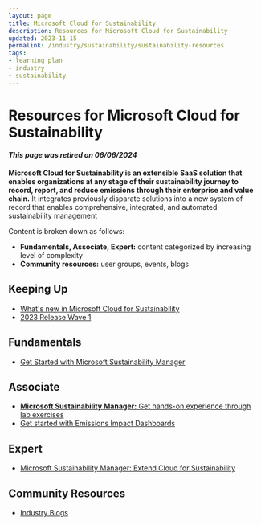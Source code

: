 ```yaml
---
layout: page
title: Microsoft Cloud for Sustainability
description: Resources for Microsoft Cloud for Sustainability
updated: 2023-11-15
permalink: /industry/sustainability/sustainability-resources
tags:
- learning plan
- industry
- sustainability
---
```


# Resources for Microsoft Cloud for Sustainability

#### ***This page was retired on 06/06/2024***

**Microsoft Cloud for Sustainability is an extensible SaaS solution that enables organizations at any stage of their sustainability journey to record, report, and reduce emissions through their enterprise and value chain.** It integrates previously disparate solutions into a new system of record that enables comprehensive, integrated, and automated sustainability management

Content is broken down as follows:

* **Fundamentals, Associate, Expert:** content categorized by increasing level of complexity
* **Community resources:** user groups, events, blogs

## Keeping Up

* [What's new in Microsoft Cloud for Sustainability](https://learn.microsoft.com/en-us/industry/sustainability/whats-new)
* [2023 Release Wave 1](https://learn.microsoft.com/en-us/industry/release-plan/2023wave1/cloud-sustainability/)

## Fundamentals

* [Get Started with Microsoft Sustainability Manager](https://learn.microsoft.com/en-us/training/paths/get-started-sustainability-manager/)

## Associate

* [**Microsoft Sustainability Manager:** Get hands-on experience through lab exercises](https://learn.microsoft.com/en-us/training/paths/create-sustainability-solution/)
* [Get started with Emissions Impact Dashboards](https://learn.microsoft.com/en-us/training/paths/emissions-impact-dashboards/)

## Expert

* [Microsoft Sustainability Manager: Extend Cloud for Sustainability](https://learn.microsoft.com/en-us/training/modules/extend-cloud-sustainability/)

## Community Resources

* [Industry Blogs](https://cloudblogs.microsoft.com/industry-blog/)